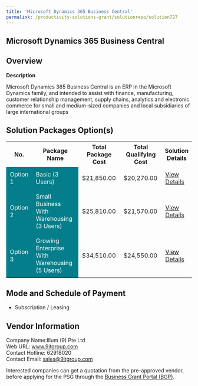 ```yaml
---
title: 'Microsoft Dynamics 365 Business Central'
permalink: /productivity-solutions-grant/solutionrepo/solution727
---
```


## Microsoft Dynamics 365 Business Central

## Overview

**Description**

Microsoft Dynamics 365 Business Central is an ERP in the Microsoft Dynamics family, and intended to assist with finance, manufacturing, customer relationship management, supply chains, analytics and electronic commerce for small and medium-sized companies and local subsidiaries of large international groups

## Solution Packages Option(s)

<table>
<tr>
<th><b>No.</b></th>
<th><b>Package Name</b></th>
<th><b>Total Package Cost</b></th>
<th><b>Total Qualifying Cost</b></th>
<th><b>Solution Details</b></th>
</tr>
<tr>
<td style='padding: 10px; background-color: #037E8A; color: #FFFFFF;'>Option 1</td>
<td style='padding: 10px; background-color: #037E8A; color: #FFFFFF;'>Basic (3 Users)</td>
<td style='padding: 10px;'>$21,850.00</td>
<td style='padding: 10px;'>$20,270.00</td>
<td style='padding: 10px;'><a href='/images/psg/illum_20220409_Desensitised_Annex_3_Part_1.pdf' target='_blank'>View Details</a></td>
</tr>
<tr>
<td style='padding: 10px; background-color: #037E8A; color: #FFFFFF;'>Option 2</td>
<td style='padding: 10px; background-color: #037E8A; color: #FFFFFF;'>Small Business With Warehousing (3 Users)</td>
<td style='padding: 10px;'>$25,810.00</td>
<td style='padding: 10px;'>$21,570.00</td>
<td style='padding: 10px;'><a href='/images/psg/illum_20220409_Desensitised_Annex_3_Part_2.pdf' target='_blank'>View Details</a></td>
</tr>
<tr>
<td style='padding: 10px; background-color: #037E8A; color: #FFFFFF;'>Option 3</td>
<td style='padding: 10px; background-color: #037E8A; color: #FFFFFF;'>Growing Enterprise With Warehousing (5 Users)</td>
<td style='padding: 10px;'>$34,510.00</td>
<td style='padding: 10px;'>$24,550.00</td>
<td style='padding: 10px;'><a href='/images/psg/illum_20220409_Desensitised_Annex_3_Part_3.pdf' target='_blank'>View Details</a></td>
</tr>
</table>

## Mode and Schedule of Payment

 - Subscription / Leasing

## Vendor Information

 Company Name:Illum (9) Pte Ltd<br>Web URL: www.9itgroup.com <br>Contact Hotline: 62918020 <br>Contact Email: sales@9itgroup.com 

Interested companies can get a quotation from the pre-approved vendor, before applying for the PSG through the <a href='https://www.businessgrants.gov.sg/' target='_blank' rel='noopener'>Business Grant Portal (BGP)</a>.

<script src="/jquery/resize-tables.js"></script>
